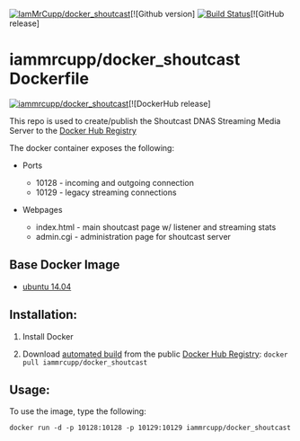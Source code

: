 
[![IamMrCupp/docker_shoutcast](https://img.shields.io/github/release/IamMrCupp/docker_shoutcast.svg)](https://github.com/IamMrCupp/docker_shoutcast)[![Github version]
[![Build Status](https://travis-ci.org/IamMrCupp/docker_shoutcast.svg?branch=master)](https://travis-ci.org/IamMrCupp/docker_shoutcast)[![GitHub release]  

# iammrcupp/docker_shoutcast Dockerfile

[![iammrcupp/docker_shoutcast](http://dockeri.co/image/iammrcupp/docker_shoutcast)](https://registry.hub.docker.com/u/iammrcupp/docker_shoutcast/)[![DockerHub release]


This repo is used to create/publish the Shoutcast DNAS Streaming Media Server to the [Docker Hub Registry](https://registry.hub.docker.com/)

The docker container exposes the following:

* Ports
  * 10128 - incoming and outgoing connection
  * 10129 - legacy streaming connections

* Webpages
  * index.html	- main shoutcast page w/ listener and streaming stats
  * admin.cgi	- administration page for shoutcast server


## Base Docker Image
- [ubuntu 14.04](https://registry.hub.docker.com/_/ubuntu/)


## Installation:

1.  Install Docker

2.  Download [automated build](http://registry.hub.docker.com/u/iammrcupp/docker_shoutcast) from the public [Docker Hub Registry](https://registry.hub.docker.com/): `docker pull iammrcupp/docker_shoutcast`


##  Usage:

To use the image, type the following:
```
docker run -d -p 10128:10128 -p 10129:10129 iammrcupp/docker_shoutcast
```

